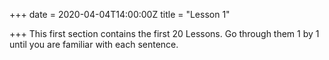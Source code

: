 +++
date = 2020-04-04T14:00:00Z
title = "Lesson 1"

+++
This first section contains the first 20 Lessons. Go through them 1 by 1 until you are familiar with each sentence.
